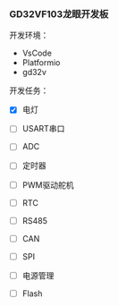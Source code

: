 ### GD32VF103龙眼开发板

开发环境：

* VsCode
* Platformio
* gd32v

开发任务：

- [x]  电灯
- [ ]  USART串口
- [ ]  ADC
- [ ]  定时器
- [ ]  PWM驱动舵机
- [ ]  RTC
- [ ]  RS485
- [ ]  CAN
- [ ]  SPI
- [ ]  电源管理
- [ ]  Flash

